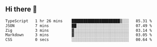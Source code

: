 ## Hi there 👋

 <!--START_SECTION:waka-->

```txt
TypeScript   1 hr 26 mins    █████████████████████▒░░░   85.31 %
JSON         7 mins          ██░░░░░░░░░░░░░░░░░░░░░░░   07.49 %
Zig          3 mins          ▓░░░░░░░░░░░░░░░░░░░░░░░░   03.14 %
Markdown     3 mins          ▓░░░░░░░░░░░░░░░░░░░░░░░░   03.05 %
CSS          0 secs          ░░░░░░░░░░░░░░░░░░░░░░░░░   00.64 %
```

<!--END_SECTION:waka-->

<!--
**ValentinRapp/ValentinRapp** is a ✨ _special_ ✨ repository because its `README.md` (this file) appears on your GitHub profile.

Here are some ideas to get you started:

- 🔭 I’m currently working on ...
- 🌱 I’m currently learning ...
- 👯 I’m looking to collaborate on ...
- 🤔 I’m looking for help with ...
- 💬 Ask me about ...
- 📫 How to reach me: ...
- 😄 Pronouns: ...
- ⚡ Fun fact: ...
-->
